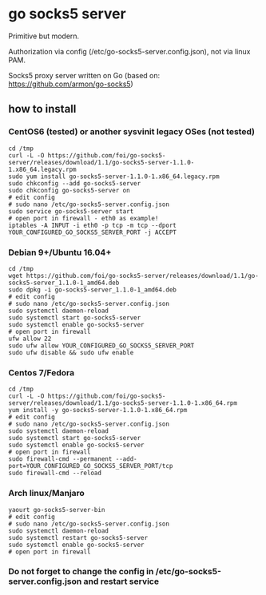 # go socks5 server

Primitive but modern.

Authorization via config (/etc/go-socks5-server.config.json), not via linux PAM.

Socks5 proxy server written on Go (based on: https://github.com/armon/go-socks5)

## how to install

### CentOS6 (tested) or another sysvinit legacy OSes (not tested)

```
cd /tmp
curl -L -O https://github.com/foi/go-socks5-server/releases/download/1.1/go-socks5-server-1.1.0-1.x86_64.legacy.rpm
sudo yum install go-socks5-server-1.1.0-1.x86_64.legacy.rpm
sudo chkconfig --add go-socks5-server
sudo chkconfig go-socks5-server on
# edit config
# sudo nano /etc/go-socks5-server.config.json
sudo service go-socks5-server start
# open port in firewall - eth0 as example!
iptables -A INPUT -i eth0 -p tcp -m tcp --dport YOUR_CONFIGURED_GO_SOCKS5_SERVER_PORT -j ACCEPT
```

### Debian 9+/Ubuntu 16.04+

```
cd /tmp
wget https://github.com/foi/go-socks5-server/releases/download/1.1/go-socks5-server_1.1.0-1_amd64.deb
sudo dpkg -i go-socks5-server_1.1.0-1_amd64.deb
# edit config
# sudo nano /etc/go-socks5-server.config.json
sudo systemctl daemon-reload
sudo systemctl start go-socks5-server
sudo systemctl enable go-socks5-server
# open port in firewall
ufw allow 22 
sudo ufw allow YOUR_CONFIGURED_GO_SOCKS5_SERVER_PORT
sudo ufw disable && sudo ufw enable
```
### Centos 7/Fedora

```
cd /tmp
curl -L -O https://github.com/foi/go-socks5-server/releases/download/1.1/go-socks5-server-1.1.0-1.x86_64.rpm
yum install -y go-socks5-server-1.1.0-1.x86_64.rpm
# edit config
# sudo nano /etc/go-socks5-server.config.json
sudo systemctl daemon-reload
sudo systemctl start go-socks5-server
sudo systemctl enable go-socks5-server
# open port in firewall
sudo firewall-cmd --permanent --add-port=YOUR_CONFIGURED_GO_SOCKS5_SERVER_PORT/tcp
sudo firewall-cmd --reload
```

### Arch linux/Manjaro

```
yaourt go-socks5-server-bin
# edit config
# sudo nano /etc/go-socks5-server.config.json
sudo systemctl daemon-reload
sudo systemctl restart go-socks5-server
sudo systemctl enable go-socks5-server
# open port in firewall
```

### Do not forget to change the config in /etc/go-socks5-server.config.json and restart service
